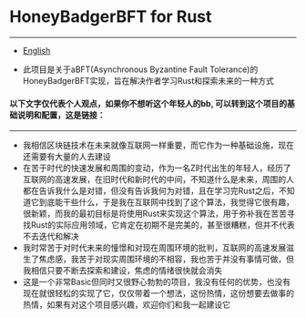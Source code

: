 # HoneyBadgerBFT for Rust
----

* [English](README.md)

- 此项目是关于aBFT(Asynchronous Byzantine Fault Tolerance)的HoneyBadgerBFT实现，旨在解决作者学习Rust和探索未来的一种方式

#### 以下文字仅代表个人观点，如果你不想听这个年轻人的bb, 可以转到这个项目的基础说明和配置，这是链接：
----

- 我相信区块链技术在未来就像互联网一样重要，而它作为一种基础设施，现在还需要有大量的人去建设
- 在苦于时代的快速发展和周围的变动，作为一名Z时代出生的年轻人，经历了互联网的高速发展，在旧时代和新时代的中间，不知道什么是未来，周围的人都在告诉我什么是对错，但没有告诉我何为对错，且在学习完Rust之后，不知道它到底能干些什么，于是我在互联网中找到了这个算法，我觉得它很有趣，很新颖，而我的最初目标是将使用Rust来实现这个算法，用于弥补我在苦苦寻找Rust的实际应用领域，它肯定在初期不是完美的，甚至很糟糕，但并不代表不去迭代和解决
- 我时常苦于对时代未来的憧憬和对现在周围环境的批判，互联网的高速发展滋生了焦虑感，我苦于对现实周围环境的不相容，我也苦于并没有事情可做，但我相信只要不断去探索和建设，焦虑的情绪很快就会消失
- 这是一个非常Basic但同时又很野心勃勃的项目，我没有任何的优势，也没有现在就很轻松的实现了它，仅仅带着一个想法，这份热情，这份想要去做事的热情，如果有对这个项目感兴趣，欢迎你们和我一起建设它